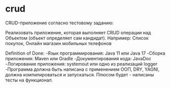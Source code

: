 # crud
CRUD-приложение согласно тестовому заданию:

Реализовать приложение, которая выполняет CRUD операции над Объектом (объект определяет сам кандидат).
Например: Список покупок, Онлайн магазин мобильных телефонов

Definition of Done:
-Язык программирования: Java 11 или Java 17
-Сборка приложения: Maven или Gradle
-Документирования кода: JavaDoc
-Логирование приложения: systemout или одно из реализаций logger
-Программа должна быть написана с применением ООП, DRY, YAGNI, должна компилироваться и запускаться. Плюсом будет - написаны тесты на функционал. 
